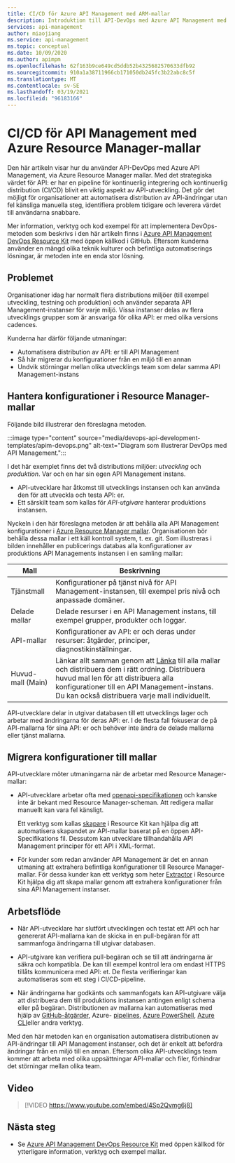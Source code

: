 ```yaml
---
title: CI/CD för Azure API Management med ARM-mallar
description: Introduktion till API-DevOps med Azure API Management med Azure Resource Manager mallar för att hantera API-distributioner i en CI/CD-pipeline
services: api-management
author: miaojiang
ms.service: api-management
ms.topic: conceptual
ms.date: 10/09/2020
ms.author: apimpm
ms.openlocfilehash: 62f163b9ce649cd5ddb52b4325682570633dfb92
ms.sourcegitcommit: 910a1a38711966cb171050db245fc3b22abc8c5f
ms.translationtype: MT
ms.contentlocale: sv-SE
ms.lasthandoff: 03/19/2021
ms.locfileid: "96183166"
---
```

# <a name="cicd-for-api-management-using-azure-resource-manager-templates"></a>CI/CD för API Management med Azure Resource Manager-mallar

Den här artikeln visar hur du använder API-DevOps med Azure API Management, via Azure Resource Manager mallar. Med det strategiska värdet för API: er har en pipeline för kontinuerlig integrering och kontinuerlig distribution (CI/CD) blivit en viktig aspekt av API-utveckling. Det gör det möjligt för organisationer att automatisera distribution av API-ändringar utan fel känsliga manuella steg, identifiera problem tidigare och leverera värdet till användarna snabbare. 

Mer information, verktyg och kod exempel för att implementera DevOps-metoden som beskrivs i den här artikeln finns i [Azure API Management DevOps Resource Kit](https://github.com/Azure/azure-api-management-devops-resource-kit) med öppen källkod i GitHub. Eftersom kunderna använder en mängd olika teknik kulturer och befintliga automatiserings lösningar, är metoden inte en enda stor lösning.

## <a name="the-problem"></a>Problemet

Organisationer idag har normalt flera distributions miljöer (till exempel utveckling, testning och produktion) och använder separata API Management-instanser för varje miljö. Vissa instanser delas av flera utvecklings grupper som är ansvariga för olika API: er med olika versions cadences.

Kunderna har därför följande utmaningar:

* Automatisera distribution av API: er till API Management
* Så här migrerar du konfigurationer från en miljö till en annan
* Undvik störningar mellan olika utvecklings team som delar samma API Management-instans

## <a name="manage-configurations-in-resource-manager-templates"></a>Hantera konfigurationer i Resource Manager-mallar

Följande bild illustrerar den föreslagna metoden. 

:::image type="content" source="media/devops-api-development-templates/apim-devops.png" alt-text="Diagram som illustrerar DevOps med API Management.":::

I det här exemplet finns det två distributions miljöer: *utveckling* och *produktion*. Var och en har sin egen API Management instans. 

* API-utvecklare har åtkomst till utvecklings instansen och kan använda den för att utveckla och testa API: er. 
* Ett särskilt team som kallas för *API-utgivare* hanterar produktions instansen.

Nyckeln i den här föreslagna metoden är att behålla alla API Management konfigurationer i [Azure Resource Manager mallar](../azure-resource-manager/templates/template-syntax.md). Organisationen bör behålla dessa mallar i ett käll kontroll system, t. ex. git. Som illustreras i bilden innehåller en publicerings databas alla konfigurationer av produktions API Managements instansen i en samling mallar:

|Mall  |Beskrivning  |
|---------|---------|
|Tjänstmall     | Konfigurationer på tjänst nivå för API Management-instansen, till exempel pris nivå och anpassade domäner.         |
|Delade mallar     |  Delade resurser i en API Management instans, till exempel grupper, produkter och loggar.    |
|API-mallar     |  Konfigurationer av API: er och deras under resurser: åtgärder, principer, diagnostikinställningar.        |
|Huvud-mall (Main)     |   Länkar allt samman genom att [Länka](../azure-resource-manager/templates/linked-templates.md) till alla mallar och distribuera dem i rätt ordning. Distribuera huvud mal len för att distribuera alla konfigurationer till en API Management-instans. Du kan också distribuera varje mall individuellt.       |

API-utvecklare delar in utgivar databasen till ett utvecklings lager och arbetar med ändringarna för deras API: er. I de flesta fall fokuserar de på API-mallarna för sina API: er och behöver inte ändra de delade mallarna eller tjänst mallarna.

## <a name="migrate-configurations-to-templates"></a>Migrera konfigurationer till mallar
API-utvecklare möter utmaningarna när de arbetar med Resource Manager-mallar:

* API-utvecklare arbetar ofta med [openapi-specifikationen](https://github.com/OAI/OpenAPI-Specification) och kanske inte är bekant med Resource Manager-scheman. Att redigera mallar manuellt kan vara fel känsligt. 

   Ett verktyg som kallas [skapare](https://github.com/Azure/azure-api-management-devops-resource-kit/blob/master/src/APIM_ARMTemplate/README.md#Creator) i Resource Kit kan hjälpa dig att automatisera skapandet av API-mallar baserat på en öppen API-Specifikations fil. Dessutom kan utvecklare tillhandahålla API Management principer för ett API i XML-format. 

* För kunder som redan använder API Management är det en annan utmaning att extrahera befintliga konfigurationer till Resource Manager-mallar. För dessa kunder kan ett verktyg som heter [Extractor](https://github.com/Azure/azure-api-management-devops-resource-kit/blob/master/src/APIM_ARMTemplate/README.md#extractor) i Resource Kit hjälpa dig att skapa mallar genom att extrahera konfigurationer från sina API Management instanser.  

## <a name="workflow"></a>Arbetsflöde

* När API-utvecklare har slutfört utvecklingen och testat ett API och har genererat API-mallarna kan de skicka in en pull-begäran för att sammanfoga ändringarna till utgivar databasen. 

* API-utgivare kan verifiera pull-begäran och se till att ändringarna är säkra och kompatibla. De kan till exempel kontrol lera om endast HTTPS tillåts kommunicera med API: et. De flesta verifieringar kan automatiseras som ett steg i CI/CD-pipeline.

* När ändringarna har godkänts och sammanfogats kan API-utgivare välja att distribuera dem till produktions instansen antingen enligt schema eller på begäran. Distributionen av mallarna kan automatiseras med hjälp av [GitHub-åtgärder](https://github.com/Azure/apimanagement-devops-samples), Azure- [pipelines](/azure/devops/pipelines), [Azure PowerShell](../azure-resource-manager/templates/deploy-powershell.md), [Azure CLI](../azure-resource-manager/templates/deploy-cli.md)eller andra verktyg.


Med den här metoden kan en organisation automatisera distributionen av API-ändringar till API Management instanser, och det är enkelt att befordra ändringar från en miljö till en annan. Eftersom olika API-utvecklings team kommer att arbeta med olika uppsättningar API-mallar och filer, förhindrar det störningar mellan olika team.

## <a name="video"></a>Video

> [!VIDEO https://www.youtube.com/embed/4Sp2Qvmg6j8]

## <a name="next-steps"></a>Nästa steg

- Se [Azure API Management DevOps Resource Kit](https://github.com/Azure/azure-api-management-devops-resource-kit) med öppen källkod för ytterligare information, verktyg och exempel mallar.